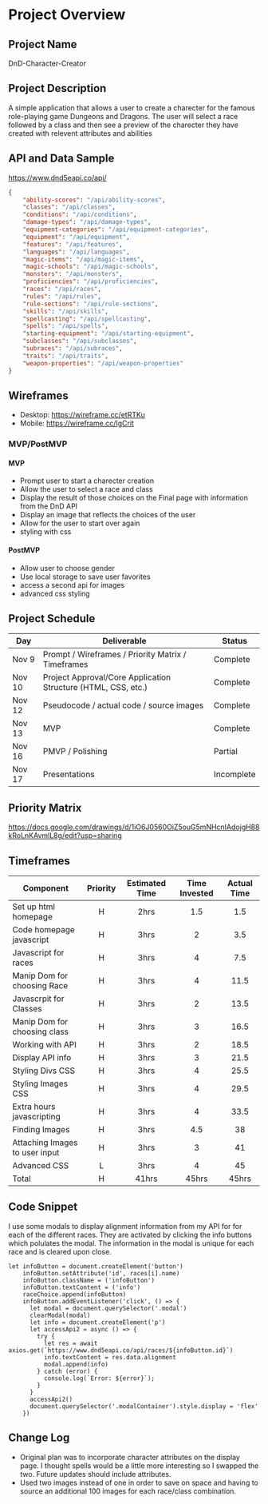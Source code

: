 # Project Overview

## Project Name

DnD-Character-Creator

## Project Description

A simple application that allows a user to create a charecter for the famous role-playing game Dungeons and Dragons.  The user will select a race followed by a class and then see a preview of the charecter they have created with relevent attributes and abilities

## API and Data Sample

https://www.dnd5eapi.co/api/
```JSON
{
    "ability-scores": "/api/ability-scores",
    "classes": "/api/classes",
    "conditions": "/api/conditions",
    "damage-types": "/api/damage-types",
    "equipment-categories": "/api/equipment-categories",
    "equipment": "/api/equipment",
    "features": "/api/features",
    "languages": "/api/languages",
    "magic-items": "/api/magic-items",
    "magic-schools": "/api/magic-schools",
    "monsters": "/api/monsters",
    "proficiencies": "/api/proficiencies",
    "races": "/api/races",
    "rules": "/api/rules",
    "rule-sections": "/api/rule-sections",
    "skills": "/api/skills",
    "spellcasting": "/api/spellcasting",
    "spells": "/api/spells",
    "starting-equipment": "/api/starting-equipment",
    "subclasses": "/api/subclasses",
    "subraces": "/api/subraces",
    "traits": "/api/traits",
    "weapon-properties": "/api/weapon-properties"
}
```

## Wireframes

- Desktop: https://wireframe.cc/etRTKu
- Mobile: https://wireframe.cc/IgCrit

### MVP/PostMVP

#### MVP 

- Prompt user to start a charecter creation 
- Allow the user to select a race and class
- Display the result of those choices on the Final page with information from the DnD API
- Display an image that reflects the choices of the user
- Allow for the user to start over again
- styling with css

#### PostMVP  

- Allow user to choose gender
- Use local storage to save user favorites
- access a second api for images
- advanced css styling

## Project Schedule

|  Day | Deliverable | Status
|---|---| ---|
|Nov 9| Prompt / Wireframes / Priority Matrix / Timeframes | Complete
|Nov 10| Project Approval/Core Application Structure (HTML, CSS, etc.) | Complete
|Nov 12| Pseudocode / actual code / source images | Complete
|Nov 13| MVP | Complete
|Nov 16| PMVP / Polishing | Partial
|Nov 17| Presentations | Incomplete

## Priority Matrix

https://docs.google.com/drawings/d/1iO6J0560OiZ5ouG5mNHcnIAdojgH88kRoLnKAvmlL8g/edit?usp=sharing

## Timeframes

| Component | Priority | Estimated Time | Time Invested | Actual Time |
| --- | :---: |  :---: | :---: | :---: |
| Set up html homepage| H | 2hrs| 1.5 | 1.5|
|Code homepage javascript| H | 3hrs| 2 | 3.5 |
|Javascript for races| H | 3hrs| 4 | 7.5 |
|Manip Dom for choosing Race| H | 3hrs| 4 | 11.5 |
|Javascrpit for Classes| H | 3hrs| 2 | 13.5 |
|Manip Dom for choosing class| H | 3hrs| 3 | 16.5 |
|Working with API| H | 3hrs| 2 | 18.5 |
|Display API info| H | 3hrs| 3 | 21.5 |
|Styling Divs CSS| H | 3hrs| 4 | 25.5 |
|Styling Images CSS| H | 3hrs| 4| 29.5 |
| Extra hours javascripting | H | 3hrs| 4 | 33.5 |
| Finding Images | H | 3hrs| 4.5 | 38 |
| Attaching Images to user input | H | 3hrs| 3 | 41 |
| Advanced CSS | L | 3hrs| 4 | 45 |
| Total | H | 41hrs| 45hrs | 45hrs |

## Code Snippet

I use some modals to display alignment information from my API for for each of the different races. They are activated by clicking the info buttons which polulates the modal.  The information in the modal is unique for each race and is cleared upon close.

```
let infoButton = document.createElement('button')
    infoButton.setAttribute('id', races[i].name)
    infoButton.className = ('infoButton')
    infoButton.textContent = ('info')
    raceChoice.append(infoButton)
    infoButton.addEventListener('click', () => {
      let modal = document.querySelector('.modal')
      clearModal(modal)
      let info = document.createElement('p')
      let accessApi2 = async () => {
        try {
          let res = await axios.get(`https://www.dnd5eapi.co/api/races/${infoButton.id}`)
          info.textContent = res.data.alignment
          modal.append(info)      
        } catch (error) {
          console.log(`Error: ${error}`);
        }
      }
      accessApi2()
      document.querySelector('.modalContainer').style.display = 'flex'
    })
```

## Change Log
- Original plan was to incorporate character attributes on the display page.  I thought spells would be a little more interesting so I swapped the two. Future updates should include attributes.
- Used two images instead of one in order to save on space and having to source an additional 100 images for each race/class combination.

